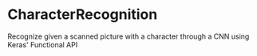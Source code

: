 # CharacterRecognition
Recognize given a scanned picture with a character through a CNN using Keras' Functional API
